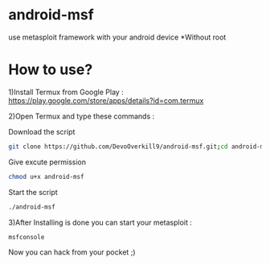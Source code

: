 # android-msf
use metasploit framework with your android device *Without root
# How to use?
1)Install Termux from Google Play : https://play.google.com/store/apps/details?id=com.termux

2)Open Termux and type these commands : 

Download the script
```bash
git clone https://github.com/DevoOverkill9/android-msf.git;cd android-msf
```
Give excute permission
```bash
chmod u+x android-msf
```
Start the script
```bash
./android-msf
```
3)After Installing is done you can start your metasploit : 
```bash
msfconsole
```
Now you can hack from your pocket ;)
